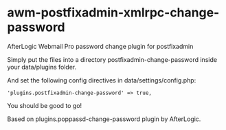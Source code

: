 # awm-postfixadmin-xmlrpc-change-password

AfterLogic Webmail Pro password change plugin for postfixadmin

Simply put the files into a directory postfixadmin-change-password inside your data/plugins folder.

And set the following config directives in data/settings/config.php:
```
'plugins.postfixadmin-change-password' => true,
```
You should be good to go!

Based on plugins.poppassd-change-password plugin by AfterLogic.

